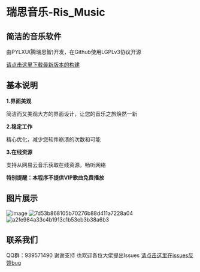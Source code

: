 # 瑞思音乐-Ris_Music
## 简洁的音乐软件
由PYLXU(腾瑞思智)开发，在Github使用LGPLv3协议开源

[请点击这里下载最新版本的构建](https://github.com/PYLXU/Ris_Music/releases)

## 基本说明
**1.界面美观**

简洁而又美观大方的界面设计，让您的音乐之旅焕然一新

**2.稳定工作**

精心优化，减少您软件崩溃的次数和可能

**3.在线资源**

支持从网易云音乐获取在线资源，畅听网络

**特别提醒：本程序不提供VIP歌曲免费播放**

## 图片展示

![image](https://github.com/PYLXU/Ris_Music/assets/104706823/b1dcdc45-4a19-42c2-a2cc-57f4539b145b)
![7d53b868105b70276b88d411a7228a04](https://github.com/PYLXU/Ris_Music/assets/104706823/0b7ac710-9b4b-417a-9ec0-ab7d6e29d11e)  
![a2fe984a33c4b1913c1b53eb3b38a6b3](https://github.com/PYLXU/Ris_Music/assets/104706823/0906df19-7f92-4827-b692-c5f1158e3e55)  

## 联系我们
QQ群：939571490
谢谢支持 也欢迎各位大佬提出Issues
[请点击这里在issues反馈bug](https://github.com/PYLXU/Ris_Music/issues)

